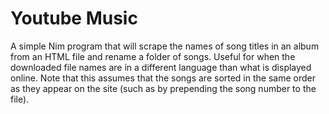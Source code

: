 # Youtube Music

A simple Nim program that will scrape the names of song titles in an album from an HTML file and rename a folder of songs. Useful for when the downloaded file names are in a different language than what is displayed online. Note that this assumes that the songs are sorted in the same order as they appear on the site (such as by prepending the song number to the file).
